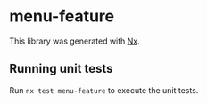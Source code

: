 # menu-feature

This library was generated with [Nx](https://nx.dev).

## Running unit tests

Run `nx test menu-feature` to execute the unit tests.
